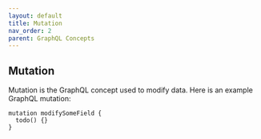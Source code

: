 ```yaml
---
layout: default
title: Mutation
nav_order: 2
parent: GraphQL Concepts
---
```


## Mutation

Mutation is the GraphQL concept used to modify data.  Here is an example GraphQL mutation:

```
mutation modifySomeField {
  todo() {}
}
```

